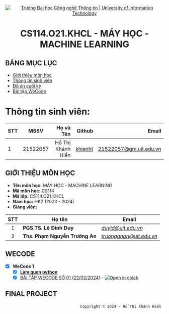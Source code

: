 <!-- Banner -->
<p align="center">
  <a href="https://www.uit.edu.vn/" title="Trường Đại học Công nghệ Thông tin" style="border: none;">
    <img src="https://i.imgur.com/WmMnSRt.png" alt="Trường Đại học Công nghệ Thông tin | University of Information Technology">
  </a>
</p>

<!-- Header -->
<h1 align="center"><b>CS114.O21.KHCL - MÁY HỌC - MACHINE LEARNING</b></h1>

## BẢNG MỤC LỤC
* [Giới thiệu môn học](#giới-thiệu-môn-học)
* [Thông tin sinh viên](#thông-tin-sinh-viên)
* [Đồ án cuối kỳ](#final-project)
* [Bài tập WeCode](#wecode)

<!-- Main -->
# Thông tin sinh viên:
| STT    | MSSV          | Họ và Tên              | Github                                                  | Email                   |
| ------ |:-------------:| ----------------------:|--------------------------------------------------------:|-------------------------:
| 1      | 21522057      | Hồ Thị Khánh Hiền      |[khienht](https://github.com/khienht)                    |21522057@gm.uit.edu.vn   |


## GIỚI THIỆU MÔN HỌC
* **Tên môn học:** MÁY HỌC - MACHINE LEARNING
* **Mã môn học:** CS114
* **Mã lớp:** CS114.O21.KHCL
* **Năm học:** HK2 (2023 - 2024)
* **Giảng viên:**
 
| STT | Họ tên | Email |
| :---: | --- | --- |
| 1 | **PGS.TS. Lê Đình Duy** | *duyld@uit.edu.vn* |
| 2 | **Ths. Phạm Nguyễn Trường An** | *truonganpn@uit.edu.vn* |

## WECODE
- [x] **WeCode 1** 
   - [x] **[Làm quen python](https://colab.research.google.com/drive/1FVLXntsHloHOy0QunJqxlMtXVTeGtkxz?usp=sharing)**
   - [x] [BÀI TẬP WECODE SỐ 01 (22/02/2024)](TH1.ipynb) - [![Open in colab](https://colab.research.google.com/assets/colab-badge.svg)](https://colab.research.google.com/github/khienht/CS114.O21.KHCL/blob/main/WeCode/TH1.ipynb)
## FINAL PROJECT

<!-- Footer -->
&emsp;&emsp;&emsp;&emsp;&emsp;&emsp;&emsp;&emsp;&emsp;&emsp;&emsp;&emsp;&emsp;&emsp;&emsp;&emsp;&emsp;`Copyright © 2024 - Hồ Thị Khánh Hiền`

